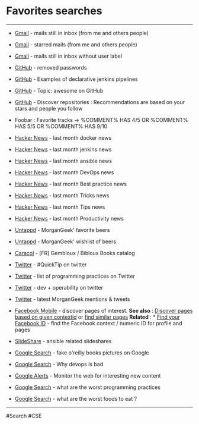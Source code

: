 # Favorites searches

---

* [Gmail](https://mail.google.com/mail/u/0/#search/in%3Ainbox) - mails still in inbox (from me and others people)


* [Gmail](https://mail.google.com/mail/u/0/#search/in%3Ainbox+label%3Astarred) - starred mails (from me and others people)


* [Gmail](https://mail.google.com/mail/u/0/#search/in%3Ainbox+has%3Anouserlabels) - mails still in inbox without user label


* [GitHub](https://github.com/search?utf8=%E2%9C%93&q=remove+password&type=Commits&ref=searchresults) - removed passwords


* [GitHub](https://github.com/search?utf8=%E2%9C%93&q=declarative+stage+steps&type=Code) - Examples of declarative jenkins pipelines


* [GitHub](https://github.com/topics/awesome) - Topic: awesome on GitHub


* [GitHub](https://github.com/discover) - Discover repositories : Recommendations are based on your stars and people you follow
* Foobar : Favorite tracks -> %COMMENT% HAS 4/5 OR %COMMENT% HAS 5/5 OR %COMMENT% HAS 9/10


* [Hacker News](https://hn.algolia.com/?query=Docker&sort=byPopularity&prefix&page=0&dateRange=pastMonth&type=story) - last month docker news


* [Hacker News](https://hn.algolia.com/?query=Jenkins&sort=byPopularity&prefix&page=0&dateRange=pastMonth&type=story) - last month jenkins news


* [Hacker News](https://hn.algolia.com/?query=Ansible&sort=byPopularity&prefix&page=0&dateRange=pastMonth&type=story) - last month ansible news


* [Hacker News](https://hn.algolia.com/?query=devops&sort=byPopularity&prefix&page=0&dateRange=pastMonth&type=story) - last month DevOps news


* [Hacker News](https://hn.algolia.com/?query=best%20practice&sort=byPopularity&prefix&page=0&dateRange=pastMonth&type=story) - last month Best practice news


* [Hacker News](https://hn.algolia.com/?query=tricks&sort=byPopularity&prefix&page=0&dateRange=pastMonth&type=story) - last month Tricks news


* [Hacker News](https://hn.algolia.com/?query=tips&sort=byPopularity&prefix&page=0&dateRange=pastMonth&type=story) - last month Tips news


* [Hacker News](https://hn.algolia.com/?query=productivity&sort=byPopularity&prefix&page=0&dateRange=pastMonth&type=story) - last month Productivity news


* [Untappd](https://untappd.com/user/MorganGeek/beers?sort=highest_rated_their) - MorganGeek' favorite beers


* [Untappd](https://untappd.com/user/MorganGeek/wishlist) - MorganGeek' wishlist of beers


* [Caracol](http://www.webopac.cfwb.be/nivelles/dispatcher.aspx?action=historySearch&database=ChoiceBooks&search=((ex-%3Eej%20=%20%22Gembloux*%22))&limit=25&SRT0=ti&TYP0=&SEQ0=ascending&position=1) - [FR] Gembloux / Bibloux Books catalog 


* [Twitter](https://twitter.com/search?q=%23QuickTip&src=savs) - #QuickTip on twitter


* [Twitter](https://twitter.com/search?q=practices%20list%20programming%20&src=typd) - list of programming practices on Twitter


* [Twitter](https://twitter.com/search?q=dev%20operability&src=typd) - dev + operability on twitter


* [Twitter](https://twitter.com/search?q=%40morgangeek&f=live) - latest MorganGeek mentions & tweets


* [Facebook Mobile](https://m.facebook.com/pages/launchpoint/discover/?from=pages_nav_discover&ref=timeline_chaining) - discover pages of interest. **See also** : [Discover pages based on given contextid](https://m.facebook.com/pages/launchpoint/discover/?ref=timeline_chaining&from=timeline_chaining&contextid=499718403532040&pymlcategory=timeline_similar) or [find similar pages](https://www.facebook.com/pages/?ref=page_suggestions_on_liking_refresh&frompageid=) **Related** : * [Find your Facebook ID](https://findmyfbid.com/) - find the Facebook context / numeric ID for profile and pages


* [SlideShare](https://www.slideshare.net//tag/ansible) - ansible related slideshares


* [Google Search](https://www.google.co.il/search?tbm=isch&q=fake+o%27reilly+books&&cad=h) - fake o'reilly books pictures on Google


* [Google Search](https://www.google.be/search?q=why+devops+is+bad) - Why devops is bad


* [Google Alerts](https://www.google.com/alerts) - Monitor the web for interesting new content


* [Google Search](https://www.google.be/search?q=what%20are%20the%20worst%20programming%20practices) - what are the worst programming practices


* [Google Search](https://www.google.be/search?q=what%20are%20the%20worst%20foods%20to%20eat) - what are the worst foods to eat ?

---
#Search #CSE
